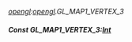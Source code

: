 _[opengl](../../modules/opengl/opengl-module.md):[opengl](../../modules/opengl/opengl-module.md).GL\_MAP1\_VERTEX\_3_
##### Const GL\_MAP1\_VERTEX\_3:[Int](../../modules/wonkey/wonkey-types-int.md)
